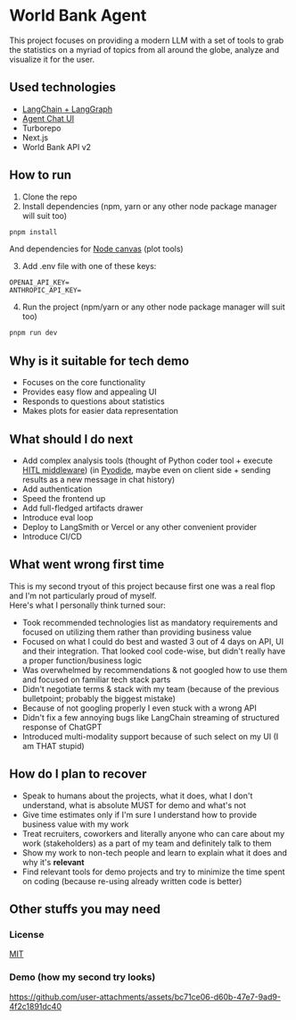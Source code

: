 # World Bank Agent

This project focuses on providing a modern LLM with a set of tools to grab the statistics 
on a myriad of topics from all around the globe, analyze and visualize it for the user.

## Used technologies

- [LangChain + LangGraph](https://docs.langchain.com/oss/javascript/langgraph/overview)
- [Agent Chat UI](https://github.com/langchain-ai/agent-chat-ui)
- Turborepo
- Next.js
- World Bank API v2

## How to run

1. Clone the repo
2. Install dependencies (npm, yarn or any other node package manager will suit too)

```bash
pnpm install
```

And dependencies for [Node canvas](https://github.com/Automattic/node-canvas?tab=readme-ov-file#compiling)
(plot tools)

3. Add .env file with one of these keys:

```
OPENAI_API_KEY=
ANTHROPIC_API_KEY=
```

4. Run the project (npm/yarn or any other node package manager will suit too)

```bash
pnpm run dev
```

## Why is it suitable for tech demo

- Focuses on the core functionality
- Provides easy flow and appealing UI
- Responds to questions about statistics
- Makes plots for easier data representation

## What should I do next

- Add complex analysis tools (thought of Python coder tool + execute
[HITL middleware](https://docs.langchain.com/oss/javascript/langchain/human-in-the-loop))
(in [Pyodide](https://github.com/pyodide/pyodide/tree/main),
maybe even on client side + sending results as a new message in chat history)
- Add authentication
- Speed the frontend up
- Add full-fledged artifacts drawer
- Introduce eval loop
- Deploy to LangSmith or Vercel or any other convenient provider
- Introduce CI/CD

## What went wrong first time

This is my second tryout of this project because first one was a real flop 
and I'm not particularly proud of myself.   
Here's what I personally think turned sour:

- Took recommended technologies list as mandatory requirements and focused on utilizing them
rather than providing business value
- Focused on what I could do best and wasted 3 out of 4 days on API, UI and their integration.
That looked cool code-wise, but didn't really have a proper function/business logic
- Was overwhelmed by recommendations & not googled how to use them and focused on familiar tech stack parts
- Didn't negotiate terms & stack with my team (because of the previous bulletpoint; probably the biggest mistake)
- Because of not googling properly I even stuck with a wrong API
- Didn't fix a few annoying bugs like LangChain streaming of structured response of ChatGPT
- Introduced multi-modality support because of such select on my UI (I am THAT stupid)

## How do I plan to recover

- Speak to humans about the projects, what it does, what I don't understand, what is absolute MUST for demo and what's not
- Give time estimates only if I'm sure I understand how to provide business value with my work
- Treat recruiters, coworkers and literally anyone who can care about my work (stakeholders) as a part of my team
and definitely talk to them
- Show my work to non-tech people and learn to explain what it does and why it's **relevant**
- Find relevant tools for demo projects and try to minimize the time spent on coding
(because re-using already written code is better) 

## Other stuffs you may need

### License
[MIT](LICENSE)

### Demo (how my second try looks)
https://github.com/user-attachments/assets/bc71ce06-d60b-47e7-9ad9-4f2c1891dc40
